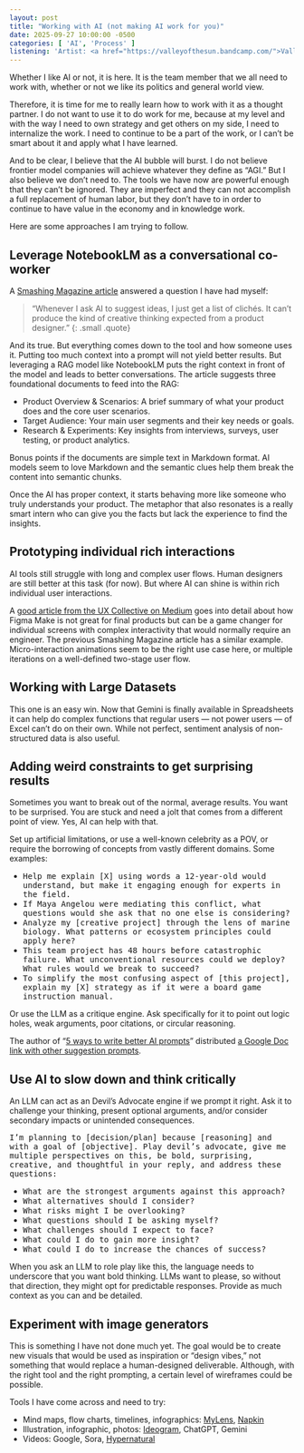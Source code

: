 ```yaml
---
layout: post
title: "Working with AI (not making AI work for you)"
date: 2025-09-27 10:00:00 -0500
categories: [ 'AI', 'Process' ]
listening: 'Artist: <a href="https://valleyofthesun.bandcamp.com/">Valley of the Sun</a>; Album: Volume Rock'
---
```


Whether I like AI or not, it is here. It is the team member that we all need to work with, whether or not we like its politics and general world view.

Therefore, it is time for me to really learn how to work with it as a thought partner. I do not want to use it to do work for me, because at my level and with the way I need to own strategy and get others on my side, I need to internalize the work. I need to continue to be a part of the work, or I can’t be smart about it and apply what I have learned.

And to be clear, I believe that the AI bubble will burst. I do not believe frontier model companies will achieve whatever they define as “AGI.” But I also believe we don’t need to. The tools we have now are powerful enough that they can’t be ignored. They are imperfect and they can not accomplish a full replacement of human labor, but they don’t have to in order to continue to have value in the economy and in knowledge work.

Here are some approaches I am trying to follow.

## Leverage NotebookLM as a conversational co-worker

A [Smashing Magazine article](https://www.smashingmagazine.com/2025/08/beyond-hype-what-ai-can-do-product-design/) answered a question I have had myself: 

> “Whenever I ask AI to suggest ideas, I just get a list of clichés. It can’t produce the kind of creative thinking expected from a product designer.”
{: .small .quote}

And its true. But everything comes down to the tool and how someone uses it. Putting too much context into a prompt will not yield better results. But leveraging a RAG model like NotebookLM puts the right context in front of the model and leads to better conversations. The article suggests three foundational documents to feed into the RAG:

+ Product Overview & Scenarios: A brief summary of what your product does and the core user scenarios.
+ Target Audience: Your main user segments and their key needs or goals.
+ Research & Experiments: Key insights from interviews, surveys, user testing, or product analytics.

Bonus points if the documents are simple text in Markdown format. AI models seem to love Markdown and the semantic clues help them break the content into semantic chunks.

Once the AI has proper context, it starts behaving more like someone who truly understands your product. The metaphor that also resonates is a really smart intern who can give you the facts but lack the experience to find the insights.

## Prototyping individual rich interactions

AI tools still struggle with long and complex user flows. Human designers are still better at this task (for now). But where AI can shine is within rich individual user interactions.

A [good article from the UX Collective on Medium](https://uxdesign.cc/figma-make-the-biggest-shift-in-ux-ui-since-sketch-5483e18f76d7) goes into detail about how Figma Make is not great for final products but can be a game changer for individual screens with complex interactivity that would normally require an engineer. The previous Smashing Magazine article has a similar example. Micro-interaction animations seem to be the right use case here, or multiple iterations on a well-defined two-stage user flow.

## Working with Large Datasets

This one is an easy win. Now that Gemini is finally available in Spreadsheets it can help do complex functions that regular users — not power users — of Excel can’t do on their own. While not perfect, sentiment analysis of non-structured data is also useful.

## Adding weird constraints to get surprising results

Sometimes you want to break out of the normal, average results. You want to be surprised. You are stuck and need a jolt that comes from a different point of view. Yes, AI can help with that.

Set up artificial limitations, or use a well-known celebrity as a POV, or require the borrowing of concepts from vastly different domains. Some examples:

+ <samp>Help me explain [X] using words a 12-year-old would understand, but make it engaging enough for experts in the field.</samp>
+ <samp>If Maya Angelou were mediating this conflict, what questions would she ask that no one else is considering?</samp>
+ <samp>Analyze my [creative project] through the lens of marine biology. What patterns or ecosystem principles could apply here?</samp>
+ <samp>This team project has 48 hours before catastrophic failure. What unconventional resources could we deploy? What rules would we break to succeed?</samp>
+ <samp>To simplify the most confusing aspect of [this project], explain my [X] strategy as if it were a board game instruction manual.</samp>

Or use the LLM as a critique engine. Ask specifically for it to point out logic holes, weak arguments, poor citations, or circular reasoning.

The author of “[5 ways to write better AI prompts](https://www.fastcompany.com/91395747/5-ways-to-write-better-ai-prompts)” distributed [a Google Doc link with other suggestion prompts](https://docs.google.com/document/d/1raFl1tsS4bSW0yjbjtBZg5u7wHN9Ep_IOaIkOkBhafE/).

## Use AI to slow down and think critically

An LLM can act as an Devil’s Advocate engine if we prompt it right. Ask it to challenge your thinking, present optional arguments, and/or consider secondary impacts or unintended consequences.

<samp>I’m planning to [decision/plan] because [reasoning] and with a goal of [objective]. Play devil’s advocate, give me multiple perspectives on this, be bold, surprising, creative, and thoughtful in your reply, and address these questions:</samp>

+ <samp>What are the strongest arguments against this approach?</samp>
+ <samp>What alternatives should I consider?</samp>
+ <samp>What risks might I be overlooking?</samp>
+ <samp>What questions should I be asking myself?</samp>
+ <samp>What challenges should I expect to face?</samp>
+ <samp>What could I do to gain more insight?</samp>
+ <samp>What could I do to increase the chances of success?</samp>

When you ask an LLM to role play like this, the language needs to underscore that you want bold thinking. LLMs want to please, so without that direction, they might opt for predictable responses. Provide as much context as you can and be detailed.

## Experiment with image generators

This is something I have not done much yet. The goal would be to create new visuals that would be used as inspiration or “design vibes,” not something that would replace a human-designed deliverable. Although, with the right tool and the right prompting, a certain level of wireframes could be possible.

Tools I have come across and need to try: 

+ Mind maps, flow charts, timelines, infographics: [MyLens](http://mylens.ai/), [Napkin](http://napkin.ai/)
+ Illustration, infographic, photos: [Ideogram](https://ideogram.cello.so/2SD2tc0B7Uc), ChatGPT, Gemini
+ Videos: Google, Sora, [Hypernatural](https://hypernatural.ai/)
